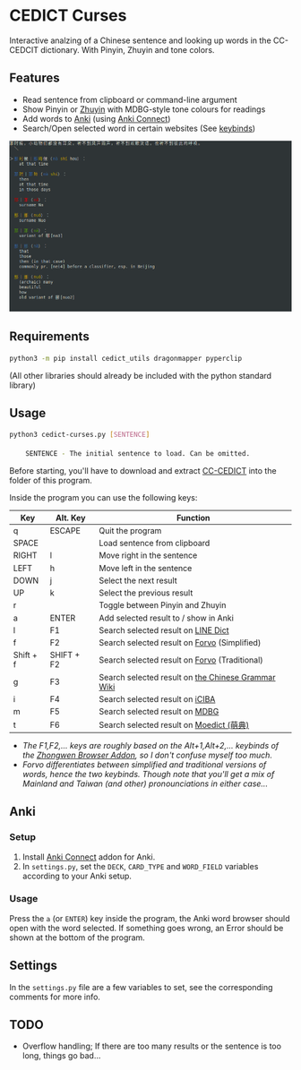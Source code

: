 # CEDICT Curses

Interactive analzing of a Chinese sentence and looking up words in the CC-CEDCIT dictionary. With Pinyin, Zhuyin and tone colors.

## __Features__

* Read sentence from clipboard or command-line argument
* Show Pinyin or [Zhuyin](https://en.wikipedia.org/wiki/Bopomofo) with MDBG-style tone colours for readings
* Add words to [Anki](https://apps.ankiweb.net/) (using [Anki Connect](https://foosoft.net/projects/anki-connect/))
* Search/Open selected word in certain websites (See [keybinds](#usage))

![screenshot](Screenshot.png)
  
## __Requirements__

```sh
python3 -m pip install cedict_utils dragonmapper pyperclip
```

(All other libraries should already be included with the python standard library)

## __Usage__

```sh
python3 cedict-curses.py [SENTENCE]

    SENTENCE - The initial sentence to load. Can be omitted.
```

Before starting, you'll have to download and extract [CC-CEDICT](https://www.mdbg.net/chinese/dictionary?page=cedict) into the folder of this program.


Inside the program you can use the following keys:

| Key       | Alt. Key   | Function 
| --------- | ---------- | --- 
| q         | ESCAPE     | Quit the program 
| SPACE     |            | Load sentence from clipboard 
| RIGHT     | l          | Move right in the sentence 
| LEFT      | h          | Move left in the sentence 
| DOWN      | j          | Select the next result 
| UP        | k          | Select the previous result 
| r         |            | Toggle between Pinyin and Zhuyin 
| a         | ENTER      | Add selected result to / show in Anki
| l         | F1         | Search selected result on [LINE Dict](https://dict.naver.com/linedict/zhendict/dict.html#/cnen/home)
| f         | F2         | Search selected result on [Forvo](https://forvo.com) (Simplified)
| Shift + f | SHIFT + F2 | Search selected result on [Forvo](https://forvo.com) (Traditional)
| g         | F3         | Search selected result on [the Chinese Grammar Wiki](https://resources.allsetlearning.com/chinese/grammar/Main_Page)
| i         | F4         | Search selected result on [iCIBA](https://www.iciba.com)
| m         | F5         | Search selected result on [MDBG](https://www.mdbg.net/chinese/dictionary)
| t         | F6         | Search selected result on [Moedict (萌典)](https://moedict.tw)


* _The F1,F2,... keys are roughly based on the Alt+1,Alt+2,... keybinds of the [Zhongwen Browser Addon](https://github.com/cschiller/zhongwen#readme), so I don't confuse myself too much._
* _Forvo differentiates between simplified and traditional versions of words, hence the two keybinds. Though note that you'll get a mix of Mainland and Taiwan (and other) pronounciations in either case..._

## __Anki__

### Setup

1. Install [Anki Connect](https://ankiweb.net/shared/info/2055492159) addon for Anki.
2. In `settings.py`, set the `DECK`, `CARD_TYPE` and `WORD_FIELD` variables according to your Anki setup.

### Usage

Press the `a` (or `ENTER`) key inside the program, the Anki word browser should open with the word selected. If something goes wrong, an Error should be shown at the bottom of the program.

## __Settings__

In the `settings.py` file are a few variables to set, see the corresponding comments for more info.

## __TODO__

* Overflow handling; If there are too many results or the sentence is too long, things go bad...
